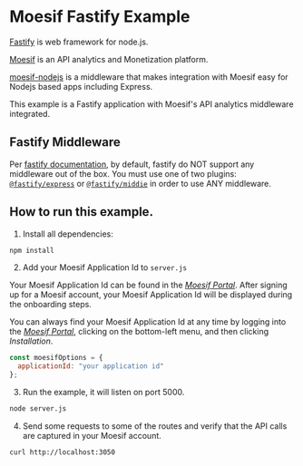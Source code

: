# Moesif Fastify Example

[Fastify](https://fastify.dev/) is web framework for node.js.

[Moesif](https://www.moesif.com) is an API analytics and Monetization platform.

[moesif-nodejs](https://github.com/Moesif/moesif-nodejs) is a middleware that makes integration with Moesif easy for Nodejs based apps including Express.

This example is a Fastify application with Moesif's API analytics middleware integrated.

## Fastify Middleware

Per [fastify documentation](https://fastify.dev/docs/latest/Reference/Middleware/#middleware), by default,
fastify do NOT support any middleware out of the box. You must use one of two plugins: [`@fastify/express`](https://github.com/fastify/fastify-express) or [`@fastify/middie`](https://github.com/fastify/middie) in order to use ANY middleware.

## How to run this example.

1. Install all dependencies:

```bash
npm install
```

2. Add your Moesif Application Id to `server.js`

Your Moesif Application Id can be found in the [_Moesif Portal_](https://www.moesif.com/).
After signing up for a Moesif account, your Moesif Application Id will be displayed during the onboarding steps.

You can always find your Moesif Application Id at any time by logging
into the [_Moesif Portal_](https://www.moesif.com/), clicking on the bottom-left menu,
and then clicking _Installation_.

```javascript
const moesifOptions = {
  applicationId: "your application id"
};
```

3. Run the example, it will listen on port 5000.

```bash
node server.js
```

4. Send some requests to some of the routes and verify that the API calls are captured in your Moesif account.

```bash
curl http://localhost:3050
```
